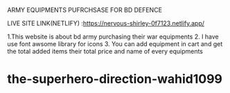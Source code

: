 ARMY EQUIPMENTS PUFRCHSASE FOR BD DEFENCE


LIVE SITE LINK(NETLIFY) :https://nervous-shirley-0f7123.netlify.app/


1.This website is about bd army purchasing their war equipments
2. I have use font awsome library for icons
3. You can add equipment in cart and get the total added items their total price and name of every equipments
# the-superhero-direction-wahid1099

